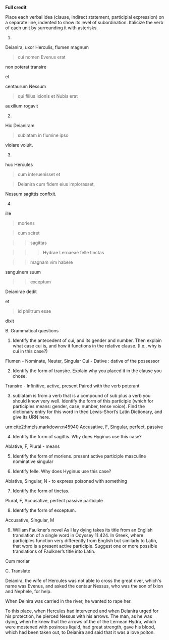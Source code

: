 **Full credit**

Place each verbal idea (clause, indirect statement, participial expression) on a separate line, indented to show its level of subordination. 
Italicize the verb of each unit by surrounding it with asterisks.

1. 
Deianira, uxor Herculis, flumen magnum

> cui nomen Evenus erat

non poterat transire

et

centaurum Nessum

> qui filius Ixionis et Nubis erat

auxilium rogavit

2. 
Hic Deianiram 

> sublatam in flumine ipso

violare voluit.

3.
huc Hercules 

> cum interuenisset et

> Deianira cum fidem eius implorasset,

Nessum sagittis confixit.

4. 
ille 

> moriens

> cum sciret

>> sagittas

>>> Hydrae Lernaeae felle tinctas

>> magnam vim habere

sanguinem suum

>> exceptum

Deianirae  dedit 

et

> id philtrum esse 

dixit





B. Grammatical questions

1. Identify the antecedent of cui, and its gender and number. Then explain what case cui is, 
and how it functions in the relative clause. (I.e., why is cui in this case?)

Flumen - Nominate, Neuter, Singular
Cui - Dative : dative of the possessor

2. Identify the form of transire. Explain why you placed it in the clause you chose.

Transire - Infinitive, active, present
Paired with the verb poterant 

3. sublatam is from a verb that is a compound of sub plus a verb you should know very well. Identify the form of this participle (which for participles means: gender, case, number, tense voice). Find the dictionary entry for this word in thed Lewis-Short’s Latin Dictionary, and give its URN here.

urn:cite2:hmt:ls.markdown:n45940
Accusative, F, Singular, perfect, passive

4. Identify the form of sagittis. Why does Hyginus use this case?

Ablative, F, Plural - means

5. Identify the form of moriens.
present active participle masculine nominative singular

6. Identify felle. Why does Hyginus use this case?

Ablative, Singular, N - to express poisoned with something

7. Identify the form of tinctas.

Plural, F, Accusative, perfect passive participle

8. Identify the form of exceptum.

Accusative, Singular, M

9. William Faulkner’s novel As I lay dying takes its title from an English translation 
of a single word in Odyssey 11.424. In Greek, where participles function very differently 
from English but similarly to Latin, that word is a present active participle. Suggest one 
or more possible translations of Faulkner’s title into Latin.

Cum moriar 




C. Translate 

Deianira, the wife of Hercules was not able to cross the great river, 
which's name was Evenus, and asked the centaur Nessus, who was the son of 
Ixion and Nephele, for help. 

When Deinira was carried in the river, he wanted to rape her.

To this place, when Hercules had intervened and
when Deianira urged for his protection, he pierced Nessus with his arrows. The
man, as he was dying, when he knew that the arrows of the of the Lernean Hydra, which 
were mostened with posinous liquid, had great strength, gave his blood, which had been taken out, to Deianira and said that it was a love poiton. 

